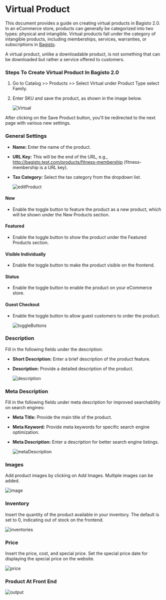 # Virtual Product

This document provides a guide on creating virtual products in Bagisto 2.0. In an eCommerce store, products can generally be categorized into two types: physical and intangible. Virtual products fall under the category of intangible products, including memberships, services, warranties, or subscriptions in [Bagisto](https://bagisto.com/en/).

A virtual product, unlike a downloadable product, is not something that can be downloaded but rather a service offered to customers.

### Steps To Create Virtual Product In Bagisto 2.0

1. Go to Catalog >> Products >> Select Virtual under Product Type select Family.
2. Enter SKU and save the product, as shown in the image below.

    ![Virtual](../../assets/2.x/images/virtual-product/virtual.png)

After clicking on the Save Product button, you'll be redirected to the next page with various new settings.

### General Settings

- **Name:** Enter the name of the product.
- **URL Key:** This will be the end of the URL, e.g., http://bagisto.test.com/products/fitness-membership (fitness-membership is a URL key).
- **Tax Category:** Select the tax category from the dropdown list.

    ![editProduct](../../assets/2.x/images/virtual-product/editProduct.png)

#### New

- Enable the toggle button to feature the product as a new product, which will be shown under the New Products section.

#### Featured

- Enable the toggle button to show the product under the Featured Products section.

#### Visible Individually

- Enable the toggle button to make the product visible on the frontend.

#### Status

- Enable the toggle button to enable the product on your eCommerce store.

#### Guest Checkout

- Enable the toggle button to allow guest customers to order the product.

    ![toggleButtons](../../assets/2.x/images/virtual-product/toggleButtons.png)

### Description

Fill in the following fields under the description:

- **Short Description:** Enter a brief description of the product feature.
- **Description:** Provide a detailed description of the product.

    ![description](../../assets/2.x/images/virtual-product/description.png)

### Meta Description

Fill in the following fields under meta description for improved searchability on search engines:

- **Meta Title:** Provide the main title of the product.
- **Meta Keyword:** Provide meta keywords for specific search engine optimization.
- **Meta Description:** Enter a description for better search engine listings.

    ![metaDescription](../../assets/2.x/images/virtual-product/metaDescription.png)

### Images

Add product images by clicking on Add Images. Multiple images can be added.

 ![image](../../assets/2.x/images/virtual-product/image.png)

### Inventory

Insert the quantity of the product available in your inventory. The default is set to 0, indicating out of stock on the frontend.

![inventories](../../assets/2.x/images/virtual-product/inventories.png)

### Price

Insert the price, cost, and special price. Set the special price date for displaying the special price on the website.

![price](../../assets/2.x/images/virtual-product/price.png)

### Product At Front End

![output](../../assets/2.x/images/virtual-product/output.png)

